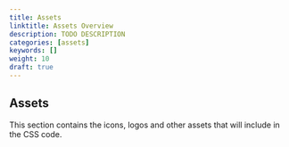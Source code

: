 ```yaml
---
title: Assets
linktitle: Assets Overview
description: TODO DESCRIPTION
categories: [assets]
keywords: []
weight: 10
draft: true
---
```


## Assets

This section contains the icons, logos and other assets that will include in the CSS code.
